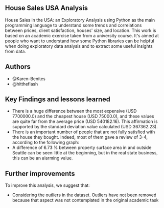 ## House Sales USA Analysis
House Sales in the USA: an Exploratory Analysis using Python as the main programming language to understand some trends and correlations between prices, client satisfaction, houses' size, and location. This work is based on an academic exercise taken from a university course.
It's aimed at people who want to understand how some Python libraries can be helpful when doing exploratory data analysis and to extract some useful insights from data.

## Authors
- @Karen-Benites
- @hittheflash

## Key Findings and lessons learned
- There is a huge difference between the most expensive (USD  7700000.0) and the cheapest house (USD  75000.0), and these values are quite far from the average price (USD  540182.16). This affirmation is supported by the standard deviation value calculated (USD  367362.23). 
- There is an important number of people that are not fully satisfied with the house they bought. Indeed, most of them gave a review of 3-4, according to the following graph:
- A difference of 6.73 % between property surface area in and outside Seattle can be seen little at the beginning, but in the real state business, this can be an alarming value.
## Further improvements
To improve this analysis, we suggest that:
- Considering the outliers in the dataset. Outliers have not been removed because that aspect was not contemplated in the original academic task
